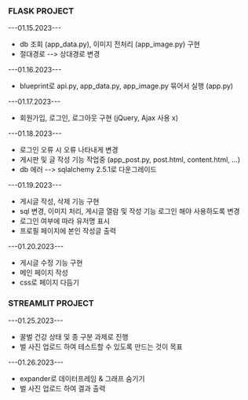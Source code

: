 ### FLASK PROJECT
---01.15.2023---
* db 조회 (app_data.py), 이미지 전처리 (app_image.py) 구현
* 절대경로 --> 상대경로 변경

---01.16.2023---
* blueprint로 api.py, app_data.py, app_image.py 묶어서 실행 (app.py)

---01.17.2023---
* 회원가입, 로그인, 로그아웃 구현 (jQuery, Ajax 사용 x)

---01.18.2023---
* 로그인 오류 시 오류 나타내게 변경
* 게시판 및 글 작성 기능 작업중 (app_post.py, post.html, content.html, ...)
* db 에러 --> sqlalchemy 2.5.1로 다운그레이드

---01.19.2023---
* 게시글 작성, 삭제 기능 구현
* sql 변경, 이미지 처리, 게시글 열람 및 작성 기능 로그인 해야 사용하도록 변경
* 로그인 여부에 따라 유저명 표시
* 프로필 페이지에 본인 작성글 출력

---01.20.2023---
* 게시글 수정 기능 구현
* 메인 페이지 작성
* css로 페이지 다듬기

### STREAMLIT PROJECT
---01.25.2023---
* 꿀벌 건강 상태 및 종 구분 과제로 진행
* 벌 사진 업로드 하여 테스트할 수 있도록 만드는 것이 목표

---01.26.2023---
* expander로 데이터프레임 & 그래프 숨기기
* 벌 사진 업로드 하여 결과 출력
